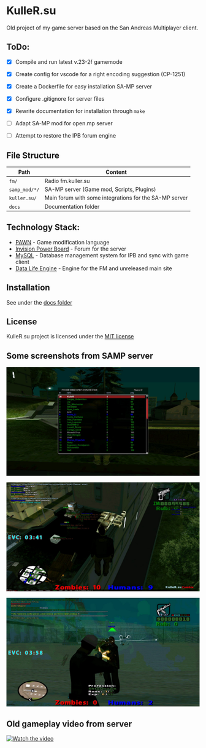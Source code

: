 # KulleR.su

Old project of my game server based on the San Andreas Multiplayer client.

## ToDo:
- [x] Compile and run latest v.23-2f gamemode
- [x] Create config for vscode for a right encoding suggestion (CP-1251)
- [x] Create a Dockerfile for easy installation SA-MP server
- [x] Configure .gitignore for server files
- [x] Rewrite documentation for installation through ```make```
- [ ] Adapt SA-MP mod for open.mp server
- [ ] Attempt to restore the IPB forum engine



## File Structure

| Path | Content |
| ---- | ------- |
| `fm/` | Radio fm.kuller.su |
| `samp_mod/*/` | SA-MP server (Game mod, Scripts, Plugins) |
| `kuller.su/` | Main forum with some integrations for the SA-MP server |
|  `docs` | Documentation folder


## Technology Stack:

- [PAWN](https://github.com/pawn-lang/compiler) - Game modification language
- [Invision Power Board](https://invisioncommunity.com/files/) - Forum for the server
- [MySQL](https://www.mysql.com) - Database management system for IPB and sync with game client
- [Data Life Engine](https://dle-news.ru) - Engine for the FM and unreleased main site

## Installation

See under the [docs folder](docs/installation.md)


## License

KulleR.su project is licensed under the [MIT license](LICENSE)


## Some screenshots from SAMP server

![server release date](img/image1.png)

![gameplay](img/image2.png)

![gameplay](img/image3.png)


## Old gameplay video from server

[![Watch the video](https://img.youtube.com/vi/9pzrdIPB-g8/0.jpg)](https://youtu.be/9pzrdIPB-g8)


